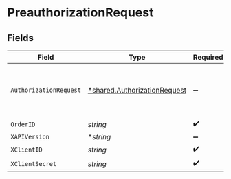 # PreauthorizationRequest


## Fields

| Field                                                                              | Type                                                                               | Required                                                                           | Description                                                                        | Example                                                                            |
| ---------------------------------------------------------------------------------- | ---------------------------------------------------------------------------------- | ---------------------------------------------------------------------------------- | ---------------------------------------------------------------------------------- | ---------------------------------------------------------------------------------- |
| `AuthorizationRequest`                                                             | [*shared.AuthorizationRequest](../../../pkg/models/shared/authorizationrequest.md) | :heavy_minus_sign:                                                                 | N/A                                                                                | {<br/>"action": "CAPTURE",<br/>"amount": 100<br/>}                                 |
| `OrderID`                                                                          | *string*                                                                           | :heavy_check_mark:                                                                 | N/A                                                                                |                                                                                    |
| `XAPIVersion`                                                                      | **string*                                                                          | :heavy_minus_sign:                                                                 | N/A                                                                                |                                                                                    |
| `XClientID`                                                                        | *string*                                                                           | :heavy_check_mark:                                                                 | N/A                                                                                |                                                                                    |
| `XClientSecret`                                                                    | *string*                                                                           | :heavy_check_mark:                                                                 | N/A                                                                                |                                                                                    |